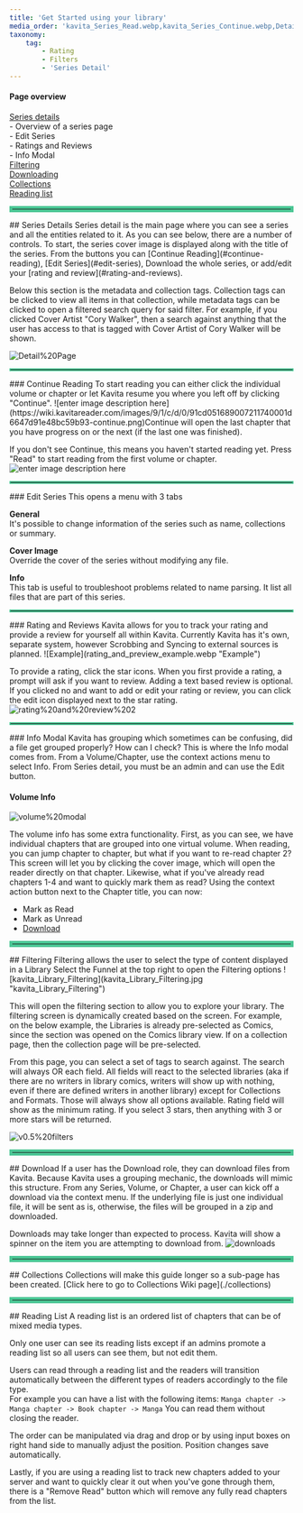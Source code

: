 ```yaml
---
title: 'Get Started using your library'
media_order: 'kavita_Series_Read.webp,kavita_Series_Continue.webp,Detail Page.webp,continue.png,read.png,rating and review 2.gif,kavita_Library_Filtering.jpg,v0.5 filters.PNG,rating_and_preview_example.webp,kavita_Library_Filtering2.jpg,downloads.webp,volume modal.webp'
taxonomy:
    tag:
        - Rating
        - Filters
        - 'Series Detail'
---
```


#### Page overview
<span style="all:unset">[Series details](#series-details)</span><br/>
        \- Overview of a series page<br/>
        \- Edit Series<br/>
        \- Ratings and Reviews<br/>
        \- Info Modal<br/>
[Filtering](#filtering)<br/>
[Downloading](#download)<br/>
[Collections](#collections)<br/>
[Reading list](#reading-list)<br/>


<hr style="border:5px solid #4ac694"> </hr>
## Series Details
Series detail is the main page where you can see a series and all the entities related to it. As you can see below, there are a number of controls. To start, the series cover image is displayed along with the title of the series. From the buttons you can [Continue Reading](#continue-reading), [Edit Series](#edit-series), Download the whole series, or add/edit your [rating and review](#rating-and-reviews).

Below this section is the metadata and collection tags. Collection tags can be clicked to view all items in that collection, while metadata tags can be clicked to open a filtered search query for said filter. For example, if you clicked Cover Artist "Cory Walker", then a search against anything that the user has access to that is tagged with Cover Artist of Cory Walker will be shown.

![Detail%20Page](Detail%20Page.webp?cropResize=900,600 "Detail%20Page")

<hr style="border:2px solid #4ac694"> </hr>
### Continue Reading
To start reading you can either click the individual volume or chapter or let Kavita resume you where you left off by clicking "Continue".
![enter image description here](https://wiki.kavitareader.com/images/9/1/c/d/0/91cd051689007211740001d6647d91e48bc59b93-continue.png)Continue will open the last chapter that you have progress on or the next (if the last one was finished).

If you don't see Continue, this means you haven't started reading yet. Press "Read" to start reading from the first volume or chapter.
![enter image description here](https://wiki.kavitareader.com/images/4/a/e/2/9/4ae296ef7ab4a257600647323850c64674284e44-read.png) 

<hr style="border:2px solid #4ac694"> </hr>
### Edit Series
This opens a menu with 3 tabs

**General**<br/>
It's possible to change information of the series such as name, collections or summary.

**Cover Image**<br/>
Override the cover of the series without modifying any file.

**Info**<br/>
This tab is useful to troubleshoot problems related to name parsing. It list all files that are part of this series.

<hr style="border:2px solid #4ac694"> </hr>
### Rating and Reviews
Kavita allows for you to track your rating and provide a review for yourself all within Kavita. Currently Kavita has it's own, separate system, however Scrobbing and Syncing to external sources is planned.
![Example](rating_and_preview_example.webp "Example")


To provide a rating, click the star icons. When you first provide a rating, a prompt will ask if you want to review. Adding a text based review is optional. If you clicked no and want to add or edit your rating or review, you can click the edit icon displayed next to the star rating. 
![rating%20and%20review%202](rating%20and%20review%202.gif?cropResize=300 "rating%20and%20review%202")

<hr style="border:2px solid #4ac694"> </hr>
### Info Modal
Kavita has grouping which sometimes can be confusing, did a file get grouped properly? How can I check? This is where the Info modal comes from. From a Volume/Chapter, use the context actions menu to select Info. From Series detail, you must be an admin and can use the Edit button.

#### Volume Info
![volume%20modal](volume%20modal.webp "volume%20modal")

The volume info has some extra functionality. First, as you can see, we have individual chapters that are grouped into one virtual volume. When reading, you can jump chapter to chapter, but what if you want to re-read chapter 2? This screen will let you by clicking the cover image, which will open the reader directly on that chapter. Likewise, what if you've already read chapters 1-4 and want to quickly mark them as read? Using the context action button next to the Chapter title, you can now: 
* Mark as Read
* Mark as Unread
* [Download](#downloading)


<hr style="border:5px solid #4ac694"> </hr>
## Filtering
Filtering allows the user to select the type of content displayed in a Library
Select the Funnel at the top right to open the Filtering options
![kavita_Library_Filtering](kavita_Library_Filtering.jpg "kavita_Library_Filtering")

This will open the filtering section to allow you to explore your library. The filtering screen is dynamically created based on the screen. For example, on the below example, the Libraries is already pre-selected as Comics, since the section was opened on the Comics library view. If on a collection page, then the collection page will be pre-selected. 

From this page, you can select a set of tags to search against. The search will always OR each field. All fields will react to the selected libraries (aka if there are no writers in library comics, writers will show up with nothing, even if there are defined writers in another library) except for Collections and Formats. Those will always show all options available. Rating field will show as the minimum rating. If you select 3 stars, then anything with 3 or more stars will be returned.

![v0.5%20filters](v0.5%20filters.PNG "v0.5%20filters")

<hr style="border:5px solid #4ac694"> </hr>
## Download
If a user has the Download role, they can download files from Kavita. Because Kavita uses a grouping mechanic, the downloads will mimic this structure. From any Series, Volume, or Chapter, a user can kick off a download via the context menu. If the underlying file is just one individual file, it will be sent as is, otherwise, the files will be grouped in a zip and downloaded. 

Downloads may take longer than expected to process. Kavita will show a spinner on the item you are attempting to download from. 
![downloads](downloads.webp "downloads")

<hr style="border:5px solid #4ac694"> </hr>
## Collections
Collections will make this guide longer so a sub-page has been created.
[Click here to go to Collections Wiki page](./collections)

<hr style="border:5px solid #4ac694"> </hr>
## Reading List
A reading list is an ordered list of chapters that can be of mixed media types. 

Only one user can see its reading lists except if an admins promote a reading list so all users can see them, but not edit them.

Users can read through a reading list and the readers will transition automatically between the different types of readers accordingly to the file type.<br/>
For example you can have a list with the following items: `Manga chapter -> Manga chapter -> Book chapter -> Manga` You can read them without closing the reader. 

The order can be manipulated via drag and drop or by using input boxes on right hand side to manually adjust the position. Position changes save automatically.

Lastly, if you are using a reading list to track new chapters added to your server and want to quickly clear it out when you've gone through them, there is a "Remove Read" button which will remove any fully read chapters from the list. 